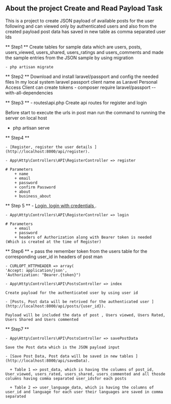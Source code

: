 ## About the project Create and Read Payload Task

   This is a project to create JSON payload of available posts for the user following and can viewed only by authenticated users and also from the created payload post data has saved in new table as comma separated user Ids

** Step1 ** 
	Create tables for sample data which are users, posts, users_viewed, users_shared, users_ratings and users_comments and made the sample entries from the JSON sample by using migration 
	
	- php artisan migrate

** Step2 ** 
	Download and install laravel/passport and config the needed files
	In my local system laravel passport client name as Laravel Personal Access Client can create tokens
    - composer require laravel/passport  --with-all-dependencies

** Step3 **
	- routes\api.php
	Create api routes for register and login 

Before start to execute the urls in post man run the command to running the server on local host
- php artisan serve
  
** Step4 ** 

	- [Register, register the user details ](http://localhost:8000/api/register).
	
	- App\Http\Controllers\API\RegisterController => register

	# Parameters
		+ name
		+ email
		+ password
		+ confirm Password
		+ about
		+ business_about
  
** Step 5 **
	- [Login, login with credentials ](http://localhost:8000/api/login).

	- App\Http\Controllers\API\RegisterController => login

	# Parameters
		+ email
		+ password
		+ headers of Authorization along with Bearer token is needed (Which is created at the time of Register)

** Step6 **
    + pass the remember token from the users table for the corresponding user_id in headers of post man

    - CURLOPT_HTTPHEADER => array(
    'Accept: application/json',
    'Authorization: "Bearer.{token}")
    
	- App\Http\Controllers\API\PostsController => index

 	Create payload for the authenticated user by using user id 

	- [Posts, Post data will be retrived for the authenticated user ](http://localhost:8000/api/posts/{user_id}).

	Payload will be included the data of post , Users viewed, Users Rated, Users Shared and Users commented
	
** Step7 ** 

	- App\Http\Controllers\API\PostsController => savePostData

	Save the Post data which is the JSON payload input

	- [Save Post Data, Post data will be saved in new tables ](http://localhost:8000/api/saveData).

	  + Table 1 => post_data, which is having the columns of post_id, User_viewed, users_rated, users_shared, users_commented and all thosde columns having comma separated user_idsfor each posts

	  + Table 2 => user_language_data, which is having the columns of user_id and language for each user their languages are saved in comma separated
















